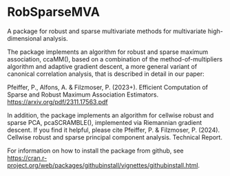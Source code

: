 # RobSparseMVA
A package for robust and sparse multivariate methods for multivariate high-dimensional analysis.

The package implements an algorithm for robust and sparse maximum association, ccaMM(), based on a combination of the method-of-multipliers algorithm and adaptive gradient descent, a more general variant of
canonical correlation analysis, that is described in detail in our paper:

Pfeiffer, P., Alfons, A. & Filzmoser, P. (2023+). Efficient Computation of Sparse and Robust Maximum Association Estimators. https://arxiv.org/pdf/2311.17563.pdf

In addition, the package implements an algorithm for cellwise robust and sparse PCA, pcaSCRAMBLE(), implemented via Riemannian gradient descent. If you find it helpful, please cite
Pfeiffer, P. & Filzmoser, P. (2024). Cellwise robust and sparse principal component analysis. Technical Report. 

For information on how to install the package from github, see https://cran.r-project.org/web/packages/githubinstall/vignettes/githubinstall.html.
